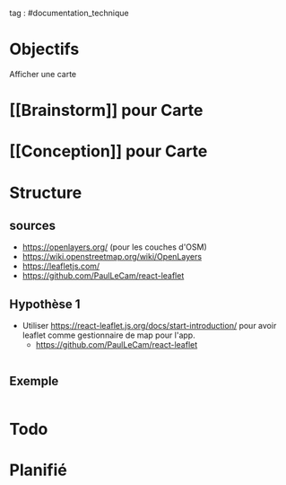 tag : #documentation_technique 

# Objectifs
Afficher une carte

# [[Brainstorm]] pour Carte


# [[Conception]] pour Carte


# Structure

## sources
- https://openlayers.org/ (pour les couches d'OSM)
- https://wiki.openstreetmap.org/wiki/OpenLayers
- https://leafletjs.com/
- https://github.com/PaulLeCam/react-leaflet

## Hypothèse 1
- Utiliser https://react-leaflet.js.org/docs/start-introduction/ pour avoir leaflet comme gestionnaire de map pour l'app.
	- https://github.com/PaulLeCam/react-leaflet

```javascript

```

## Exemple

```javascript

```


# Todo


# Planifié
